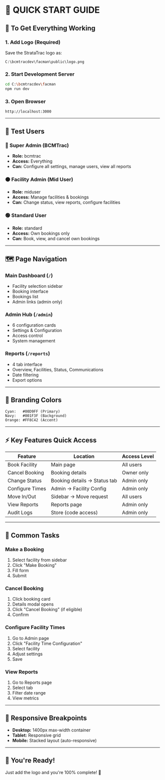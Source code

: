 # 🎯 QUICK START GUIDE

## 🚀 To Get Everything Working

### 1. Add Logo (Required)
Save the StrataTrac logo as:
```
C:\bcmtracdev\facman\public\logo.png
```

### 2. Start Development Server
```bash
cd C:\bcmtracdev\facman
npm run dev
```

### 3. Open Browser
```
http://localhost:3000
```

---

## 👥 Test Users

### 🔴 Super Admin (BCMTrac)
- **Role:** bcmtrac
- **Access:** Everything
- **Can:** Configure all settings, manage users, view all reports

### 🟠 Facility Admin (Mid User)
- **Role:** miduser  
- **Access:** Manage facilities & bookings
- **Can:** Change status, view reports, configure facilities

### 🟢 Standard User
- **Role:** standard
- **Access:** Own bookings only
- **Can:** Book, view, and cancel own bookings

---

## 🗺️ Page Navigation

### Main Dashboard (`/`)
- Facility selection sidebar
- Booking interface
- Bookings list
- Admin links (admin only)

### Admin Hub (`/admin`)
- 6 configuration cards
- Settings & Configuration
- Access control
- System management

### Reports (`/reports`)
- 4 tab interface
- Overview, Facilities, Status, Communications
- Date filtering
- Export options

---

## 🎨 Branding Colors

```
Cyan:   #00D9FF (Primary)
Navy:   #001F3F (Background)
Orange: #FF8C42 (Accent)
```

---

## ⚡ Key Features Quick Access

| Feature | Location | Access Level |
|---------|----------|--------------|
| Book Facility | Main page | All users |
| Cancel Booking | Booking details | Owner only |
| Change Status | Booking details → Status tab | Admin only |
| Configure Times | Admin → Facility Config | Admin only |
| Move In/Out | Sidebar → Move request | All users |
| View Reports | Reports page | Admin only |
| Audit Logs | Store (code access) | Admin only |

---

## 🔧 Common Tasks

### Make a Booking
1. Select facility from sidebar
2. Click "Make Booking"
3. Fill form
4. Submit

### Cancel Booking
1. Click booking card
2. Details modal opens
3. Click "Cancel Booking" (if eligible)
4. Confirm

### Configure Facility Times
1. Go to Admin page
2. Click "Facility Time Configuration"
3. Select facility
4. Adjust settings
5. Save

### View Reports
1. Go to Reports page
2. Select tab
3. Filter date range
4. View metrics

---

## 📱 Responsive Breakpoints

- **Desktop:** 1400px max-width container
- **Tablet:** Responsive grid
- **Mobile:** Stacked layout (auto-responsive)

---

## 🎊 You're Ready!

Just add the logo and you're 100% complete! 🚀
